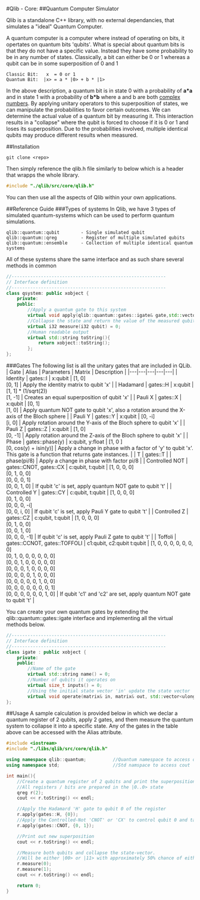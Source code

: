 #Qlib - Core: 
##Quantum Computer Simulator

Qlib is a standalone C++ library, with no external dependancies, that simulates a "ideal" Quantum Computer.

A quantum computer is a computer where instead of operating on bits, it opertates on quantum bits 'qubits'. What is special about quantum bits is that they do not have a specific value. Instead they have some probability to be in any number of states. Classically, a bit can either be 0 or 1 whereas a qubit can be in some superposition of 0 and 1
```
Classic Bit:   x  = 0 or 1
Quantum Bit:  |x> = a * |0> + b * |1>
```
In the above description, a quantum bit is in state 0 with a probability of **a*a** and in state 1 with a probability of **b*b** where a and b are both [complex numbers](https://en.wikipedia.org/wiki/Complex_number). By applying unitary operators to this superposition of states, we can manipulate the probabilities to favor certain outcomes. We can determine the actual value of a quantum bit by measuring it. This interaction results in a "collapse" where the qubit is forced to choose if it is 0 or 1 and loses its superposition. Due to the probabilities involved, multiple identical qubits may produce different results when measured.

##Installation
```
git clone <repo>
```
Then simply reference the qlib.h file similarly to below which is a header that wrapps the whole library.
```cpp
#include "./qlib/src/core/qlib.h"
```
You can then use all the aspects of Qlib within your own applications. 

##Reference Guide
###Types of systems
In Qlib, we have 3 types of simulated quantum-systems which can be used to perform quantum simulations.
```
qlib::quantum::qubit        - Single simulated qubit
qlib::quantum::qreg         - Register of multiple simulated qubits
qlib::quantum::ensemble     - Collection of multiple identical quantum systems
```
All of these systems share the same interface and as such share several methods in common
```cpp
//----------------------------------------------------------
// Interface definition
//----------------------------------------------------------
class qsystem: public xobject {
    private:
    public:
        //Apply a quantum gate to this system
        virtual void apply(qlib::quantum::gates::igate& gate,std::vector<ulong> inputBits) = 0;
        //Collapse the state and return the value of the measured qubit
        virtual i32 measure(i32 qubit) = 0;
        //Human readable output
        virtual std::string toString(){
            return xobject::toString();
        };
};
```
###Gates
The following list is all the unitary gates that are included in QLib. 
| Gate | Alias | Parameters | Matrix | Description |
|---|---|---|---|---|
|  Identity | gates::I | x:qubit | [1, 0]<br>[0, 1] | Apply the identity matrix to qubit 'x' |
|  Hadamard | gates::H | x:qubit | [1, 1] * (1/sqrt(2))<br>[1, -1] | Creates an equal superposition of qubit 'x' |
|  Pauli X | gates::X | x:qubit | [0, 1]<br>[1, 0] | Apply quantum NOT gate to qubit 'x', also a rotation around the X-axis of the Bloch sphere |
|  Pauli Y | gates::Y | x:qubit | [0, -i]<br>[i,  0] | Apply rotation around the Y-axis of the Bloch sphere to qubit 'x' |
|  Pauli Z | gates::Z | x:qubit | [1,  0]<br>[0, -1] | Apply rotation around the Z-axis of the Bloch sphere to qubit 'x' |
|  Phase | gates::phase(y) | x:qubit, y:float | [1, 0               ]<br>[0, cos(y) + isin(y)] | Apply a change in phase with a factor of 'y' to qubit 'x'. This gate is a function that returns gate instances. |
|  T | gates::T |  | phase(pi/8) | Apply a change in phase with factor pi/8 |
|  Controlled NOT | gates::CNOT, gates::CX | c:qubit, t:qubit | [1, 0, 0, 0]<br>[0, 1, 0, 0]<br>[0, 0, 0, 1]<br>[0, 0, 1, 0] | If qubit 'c' is set, apply quantum NOT gate to qubit 't' |
|  Controlled Y | gates::CY | c:qubit, t:qubit | [1, 0, 0, 0]<br>[0, 1, 0, 0]<br>[0, 0, 0, -i]<br>[0, 0, i, 0] | If qubit 'c' is set, apply Pauli Y gate to qubit 't' |
|  Controlled Z | gates::CZ | c:qubit, t:qubit | [1, 0, 0, 0]<br>[0, 1, 0, 0]<br>[0, 0, 1, 0]<br>[0, 0, 0, -1] | If qubit 'c' is set, apply Pauli Z gate to qubit 't' |
|  Toffoli | gates::CCNOT, gates::TOFFOLI | c1:qubit, c2:qubit t:qubit | [1, 0, 0, 0, 0, 0, 0, 0]<br>[0, 1, 0, 0, 0, 0, 0, 0]<br>[0, 0, 1, 0, 0, 0, 0, 0]<br>[0, 0, 0, 1, 0, 0, 0, 0]<br>[0, 0, 0, 0, 1, 0, 0, 0]<br>[0, 0, 0, 0, 0, 1, 0, 0]<br>[0, 0, 0, 0, 0, 0, 0, 1]<br>[0, 0, 0, 0, 0, 0, 1, 0] | If qubit 'c1' and 'c2' are set, apply quantum NOT gate to qubit 't' |

You can create your own quantum gates by extending the qlib::quantum::gates::igate interface and implementing all the virtual methods below.
```cpp
//----------------------------------------------------------
// Interface definition
//----------------------------------------------------------
class igate : public xobject {
    private:
    public:
        //Name of the gate
        virtual std::string name() = 0;
        //Number of qubits it operates on
        virtual size_t inputs() = 0;
        //Using the initial state vector 'in' update the state vector 'out' using the qubit numbers provided in 'inputQubits' list
        virtual void operate(matrix& in, matrix& out, std::vector<ulong> inputQubits) = 0;
};
```

##Usage
A sample calculation is provided below in which we declar a quantum register of 2 qubits, apply 2 gates, and them measure the quantum system to collapse it into a specific state. Any of the gates in the table above can be accessed with the Alias attribute. 
```cpp
#include <iostream>
#include "./libs/qlib/src/core/qlib.h"

using namespace qlib::quantum;          //Quantum namespace to access qubit, qreg, ensemble
using namespace std;                    //Std namspace to access cout

int main(){
    //Create a quantum register of 2 qubits and print the superposition to terminal
    //All registers / bits are prepared in the |0..0> state
    qreg r(2);
    cout << r.toString() << endl;

    //Apply the Hadamard 'H' gate to qubit 0 of the register
    r.apply(gates::H, {0});
    //Apply the Controlled-Not 'CNOT' or 'CX' to control qubit 0 and target qubit 1
    r.apply(gates::CNOT, {0, 1});

    //Print out new superposition
    cout << r.toString() << endl;

    //Measure both qubits and collapse the state-vector. 
    //Will be either |00> or |11> with approximately 50% chance of either
    r.measure(0);
    r.measure(1);
    cout << r.toString() << endl;

    return 0;
}
```